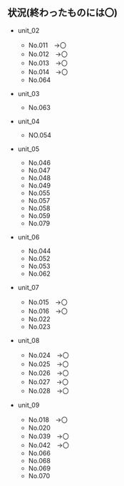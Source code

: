 ## 状況(終わったものには〇)
* unit_02<br>
  * No.011　→〇
  * No.012　→〇
  * No.013　→〇
  * No.014　→〇
  * No.064

* unit_03
  * No.063

* unit_04
  * NO.054

* unit_05
  * No.046
  * No.047
  * No.048
  * No.049
  * No.055
  * No.057
  * No.058
  * No.059
  * No.079

* unit_06
  * No.044
  * No.052
  * No.053
  * No.062

* unit_07
  * No.015　→〇
  * No.016　→〇
  * No.022
  * No.023

* unit_08
  * No.024　→〇
  * No.025　→〇
  * No.026　→〇
  * No.027　→〇
  * No.028　→〇

* unit_09
  * No.018　→〇
  * No.020
  * No.039　→〇
  * No.042　→〇
  * No.066
  * No.068
  * No.069 
  * No.070

